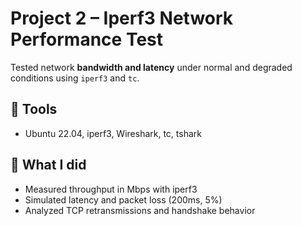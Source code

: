 # Project 2 – Iperf3 Network Performance Test

Tested network **bandwidth and latency** under normal and degraded conditions using `iperf3` and `tc`.

## 🧰 Tools
- Ubuntu 22.04, iperf3, Wireshark, tc, tshark

## 🧪 What I did
- Measured throughput in Mbps with iperf3
- Simulated latency and packet loss (200ms, 5%)
- Analyzed TCP retransmissions and handshake behavior
